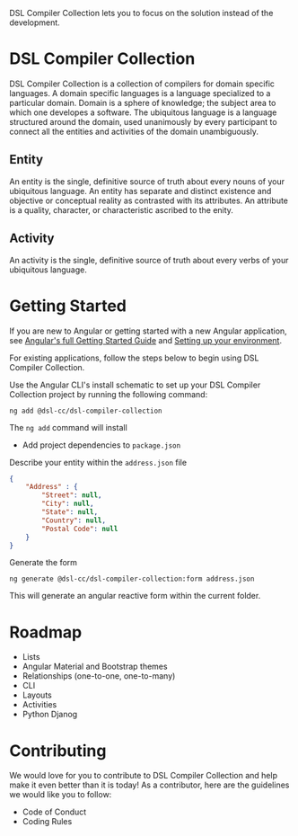 DSL Compiler Collection lets you to focus on the solution instead of the development.

# DSL Compiler Collection
DSL Compiler Collection is a collection of compilers for domain specific languages. A domain specific languages is a language specialized to a particular domain. Domain is a sphere of knowledge; the subject area to which one developes a software. The ubiquitous language is a language structured around the domain, used unanimously by every participant to connect all the entities and activities of the domain unambiguously. 

## Entity
An entity is the single, definitive source of truth about every nouns of your ubiquitous language. An entity has separate and distinct existence and objective or conceptual reality as contrasted with its attributes. An attribute is a quality, character, or characteristic ascribed to the enity.

## Activity
An activity is the single, definitive source of truth about every verbs of your ubiquitous language. 

# Getting Started

If you are new to Angular or getting started with a new Angular application, see [Angular's full Getting Started Guide](https://angular.io/start) and [Setting up your environment](https://angular.io/guide/setup-local).

For existing applications, follow the steps below to begin using DSL Compiler Collection.

Use the Angular CLI's install schematic to set up your DSL Compiler Collection project by running the following command:

```
ng add @dsl-cc/dsl-compiler-collection
```

The `ng add` command will install
- Add project dependencies to `package.json`

Describe your entity within the `address.json` file 

```json
{
	"Address" : {
		"Street": null, 
		"City": null, 
		"State": null, 
		"Country": null, 
		"Postal Code": null
	}
}
``` 

Generate the form
```
ng generate @dsl-cc/dsl-compiler-collection:form address.json
```

This will generate an angular reactive form within the current folder. 

# Roadmap
- Lists
- Angular Material and Bootstrap themes
- Relationships (one-to-one, one-to-many)
- CLI
- Layouts
- Activities
- Python Djanog

# Contributing
We would love for you to contribute to DSL Compiler Collection and help make it even better than it is today! As a contributor, here are the guidelines we would like you to follow:

- Code of Conduct
- Coding Rules